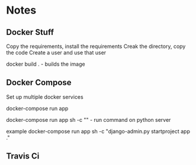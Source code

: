 # Notes

## Docker Stuff

Copy the requirements, install the requirements
Creak the directory, copy the code
Create a user and use that user

docker build . - builds the image

## Docker Compose
Set up multiple docker services

docker-compose run app <command to run>

docker-compose run app sh -c ""  - run command on python server

example docker-compose run app sh -c "django-admin.py startproject app ."

## Travis Ci
